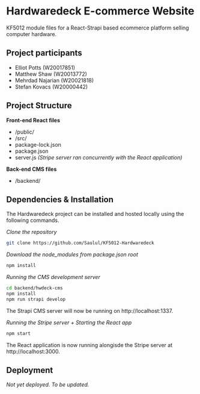 
# Hardwaredeck E-commerce Website
KF5012 module files for a React-Strapi based ecommerce platform selling computer hardware.

## Project participants
- Elliot Potts (W20017851)
- Matthew Shaw (W20013772)
- Mehrdad Najarian (W20021818)
- Stefan Kovacs (W20000442)

## Project Structure
**Front-end React files**
- /public/
- /src/
- package-lock.json
- package.json
- server.js *(Stripe server ran concurrently with the React application)*

**Back-end CMS files**
- /backend/

## Dependencies & Installation
The Hardwaredeck project can be installed and hosted locally using the following commands.

*Clone the repository*
```bash
git clone https://github.com/Saulul/KF5012-Hardwaredeck
```

*Download the node_modules from package.json root*
```bash
npm install
```

<!-- *Installing Tensorflow*
```bash
npm install @tensorflow/tfjs @tensorflow-models/toxicity
```

*Installing Axios*
```bash
npm install Axios
``` -->

*Running the CMS development server*
```bash
cd backend/hwdeck-cms
npm install
npm run strapi develop
```
The Strapi CMS server will now be running on http://localhost:1337.

*Running the Stripe server + Starting the React app*
```bash
npm start
```

The React application is now running alongisde the Stripe server at http://localhost:3000.

## Deployment
*Not yet deployed. To be updated.*
